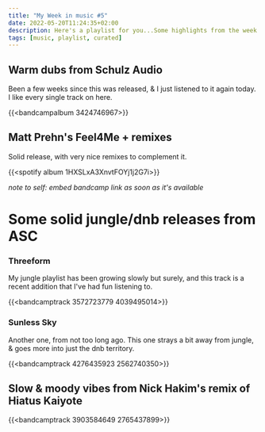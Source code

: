 ```yaml
---
title: "My Week in music #5"
date: 2022-05-20T11:24:35+02:00
description: Here's a playlist for you...Some highlights from the week
tags: [music, playlist, curated]
---
```


## Warm dubs from Schulz Audio
Been a few weeks since this was released, & I just listened to it again today. I like every single track on here.

{{<bandcampalbum 3424746967>}}

## Matt Prehn's Feel4Me + remixes
Solid release, with very nice remixes to complement it.

{{<spotify album 1HXSLxA3XnvtFOYj1j2G7i>}}

*note to self: embed bandcamp link as soon as it's available*

# Some solid jungle/dnb releases from ASC
### Threeform
My jungle playlist has been growing slowly but surely, and this track is a recent addition that I've had fun listening to.

{{<bandcamptrack 3572723779 4039495014>}}

### Sunless Sky
Another one, from not too long ago. This one strays a bit away from jungle, & goes more into just the dnb territory.

{{<bandcamptrack 4276435923 2562740350>}}

## Slow & moody vibes from Nick Hakim's remix of Hiatus Kaiyote
{{<bandcamptrack 3903584649 2765437899>}}

